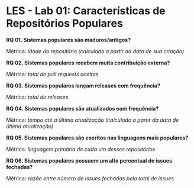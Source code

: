 # LES - Lab 01: Características de Repositórios Populares

**RQ 01. Sistemas populares são maduros/antigos?**

Métrica: *idade do repositório (calculado a partir da data de sua criação)*

**RQ 02. Sistemas populares recebem muita contribuição externa?**

Métrica: *total de pull requests aceitas*

**RQ 03. Sistemas populares lançam releases com frequência?**

Métrica: *total de releases*

**RQ 04. Sistemas populares são atualizados com frequência?**

Métrica: *tempo até a última atualização (calculado a partir da data de última atualização)*

**RQ 05. Sistemas populares são escritos nas linguagens mais populares?**

Métrica: *linguagem primária de cada um desses repositórios*

**RQ 06. Sistemas populares possuem um alto percentual de issues fechadas?**

Métrica: *razão entre número de issues fechadas pelo total de issues*
